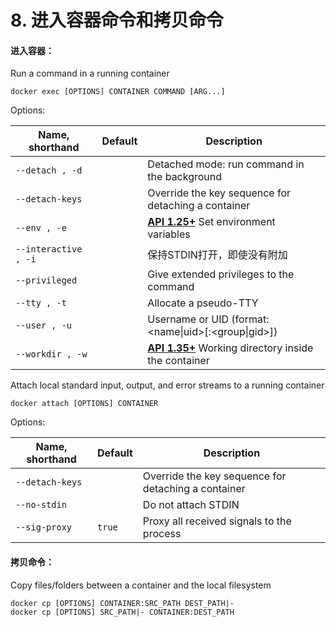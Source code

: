 # 8. 进入容器命令和拷贝命令

#### 进入容器：

Run a command in a running container

```shell
docker exec [OPTIONS] CONTAINER COMMAND [ARG...]
```

Options:

| Name, shorthand      | Default | Description                                                  |
| -------------------- | ------- | ------------------------------------------------------------ |
| `--detach , -d`      |         | Detached mode: run command in the background                 |
| `--detach-keys`      |         | Override the key sequence for detaching a container          |
| `--env , -e`         |         | [**API 1.25+**](https://docs.docker.com/engine/api/v1.25/) Set environment variables |
| `--interactive , -i` |         | 保持STDIN打开，即使没有附加                                  |
| `--privileged`       |         | Give extended privileges to the command                      |
| `--tty , -t`         |         | Allocate a pseudo-TTY                                        |
| `--user , -u`        |         | Username or UID (format: <name\|uid>[:<group\|gid>])         |
| `--workdir , -w`     |         | [**API 1.35+**](https://docs.docker.com/engine/api/v1.35/) Working directory inside the container |



Attach local standard input, output, and error streams to a running container

```shell
docker attach [OPTIONS] CONTAINER
```

Options:

| Name, shorthand | Default | Description                                         |
| --------------- | ------- | --------------------------------------------------- |
| `--detach-keys` |         | Override the key sequence for detaching a container |
| `--no-stdin`    |         | Do not attach STDIN                                 |
| `--sig-proxy`   | `true`  | Proxy all received signals to the process           |



#### 拷贝命令：

Copy files/folders between a container and the local filesystem

```shell
docker cp [OPTIONS] CONTAINER:SRC_PATH DEST_PATH|-
docker cp [OPTIONS] SRC_PATH|- CONTAINER:DEST_PATH
```

